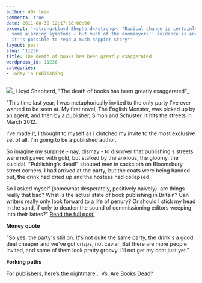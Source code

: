 ```yaml
---
author: 40k team
comments: true
date: 2011-08-30 12:17:18+00:00
excerpt: '<strong>Lloyd Shepherd</strong>: "Radical change is certainly producing
  some alarming symptoms – but much of the doomsayers'' evidence is anecdotal, and
  it''s possible to read a much happier story"'
layout: post
slug: '11236'
title: The death of books has been greatly exaggerated
wordpress_id: 11236
categories:
- Today in Publishing
---
```


![](http://www.40kbooks.com/wp-content/uploads/Publishing1.jpg)_ Lloyd Shepherd, "The death of books has been greatly exaggerated"_

"This time last year, I was metaphorically invited to the only party I've ever wanted to be seen at. My first novel, The English Monster, was picked up by an agent, and then by a publisher, Simon and Schuster. It hits the streets in March 2012.

I've made it, I thought to myself as I clutched my invite to the most exclusive set of all. I'm going to be a published author.

So imagine my surprise - nay, dismay - to discover that publishing's streets were not paved with gold, but stalked by the anxious, the gloomy, the suicidal. "Publishing's dead!" shouted men in sackcloth on Bloomsbury street corners. I had arrived at the party, but the coats were being handed out, the drink had dried up and the hostess had collapsed.

So I asked myself (somewhat desperately, positively naively): are things really that bad? What is the actual state of book publishing in Britain? Can writers really only look forward to a life of penury? Or should I stick my head in the sand, if only to deaden the sound of commissioning editors weeping into their lattes?"
[Read the full post ](http://www.guardian.co.uk/books/2011/aug/30/death-books-exaggerated)

**Money quote**

"So yes, the party's still on. It's not quite the same party, the drink's a good deal cheaper and we've got crisps, not caviar. But there are more people invited, and some of them look pretty groovy. I'll not get my coat just yet."

**Forking paths**

[For publishers, here’s the nightmare…](http://www.40kbooks.com/?p=11229) Vs. [Are Books Dead?](http://cityoftongues.com/2011/08/25/are-books-dead/)
